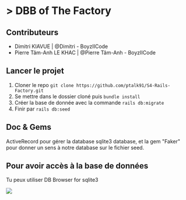 # > DBB of The Factory

## Contributeurs

- Dimitri KIAVUE | @Dimitri - BoyzIICode
- Pierre Tâm-Anh LE KHAC | @Pierre Tâm-Anh - BoyzIICode

## Lancer le projet 

1) Cloner le repo ```git clone https://github.com/ptalk91/S4-Rails-Factory.git```
2) Se mettre dans le dossier cloné puis ```bundle install``` 
3) Créer la base de donnée avec la commande ```rails db:migrate```
4) Finir par ```rails db:seed```

## Doc & Gems

ActiveRecord pour gérer la database sqlite3 database, et la gem "Faker" pour donner un sens à notre database sur le fichier seed.

## Pour avoir accès à la base de données 

Tu peux utiliser DB Browser for sqlite3


![](https://github.com/wilrib/The-Hacking-News/blob/master/img/25484553.png)
